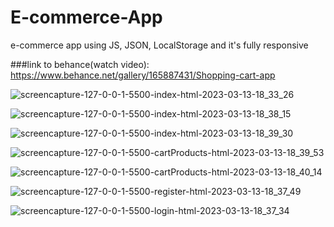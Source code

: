 # E-commerce-App
e-commerce app using JS, JSON, LocalStorage and it's fully responsive

###link to behance(watch video): https://www.behance.net/gallery/165887431/Shopping-cart-app

![screencapture-127-0-0-1-5500-index-html-2023-03-13-18_33_26](https://user-images.githubusercontent.com/66551250/224768212-2bfe5a13-e49a-49ca-acac-b33ebeb32b2e.png)

![screencapture-127-0-0-1-5500-index-html-2023-03-13-18_38_15](https://user-images.githubusercontent.com/66551250/224768311-efa5f613-5f7d-45d6-a90b-f10adb7ccaf7.png)

![screencapture-127-0-0-1-5500-index-html-2023-03-13-18_39_30](https://user-images.githubusercontent.com/66551250/224768357-71e6a561-552e-4b63-9e66-accd21b102c0.png)

![screencapture-127-0-0-1-5500-cartProducts-html-2023-03-13-18_39_53](https://user-images.githubusercontent.com/66551250/224768455-c2a536b3-a2f3-4ee7-a099-6d843ac3b30e.png)

![screencapture-127-0-0-1-5500-cartProducts-html-2023-03-13-18_40_14](https://user-images.githubusercontent.com/66551250/224768486-43f76358-cb2a-459a-8efd-57b3aad0a081.png)

![screencapture-127-0-0-1-5500-register-html-2023-03-13-18_37_49](https://user-images.githubusercontent.com/66551250/224768535-ea0de070-770b-40db-89f8-43df0655a77a.png)

![screencapture-127-0-0-1-5500-login-html-2023-03-13-18_37_34](https://user-images.githubusercontent.com/66551250/224768560-fe0d1791-2a4c-49e2-b899-4be8f830aba3.png)

